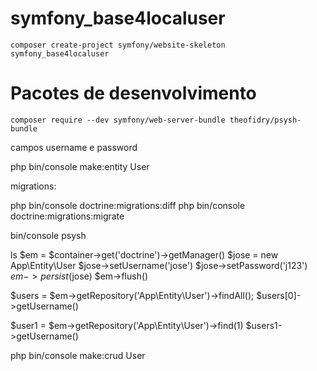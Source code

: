 # symfony_base4localuser

    composer create-project symfony/website-skeleton symfony_base4localuser

# Pacotes de desenvolvimento

    composer require --dev symfony/web-server-bundle theofidry/psysh-bundle 

campos username e password

php bin/console make:entity User

migrations:

php bin/console doctrine:migrations:diff
php bin/console doctrine:migrations:migrate



bin/console psysh

ls
$em = $container->get('doctrine')->getManager()
$jose = new App\Entity\User
$jose->setUsername('jose')
$jose->setPassword('j123')
$em->persist($jose)
$em->flush()

$users = $em->getRepository('App\Entity\User')->findAll();
$users[0]->getUsername()

$user1 = $em->getRepository('App\Entity\User')->find(1)
$users1->getUsername()


php bin/console make:crud User




